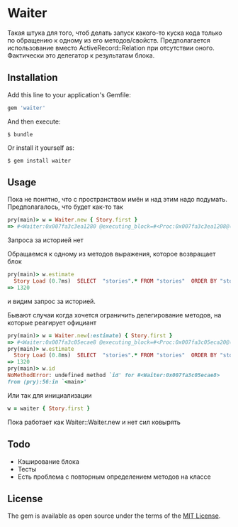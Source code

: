 # Waiter

Такая штука для того, чтоб делать запуск какого-то куска кода только по обращению к одному из его методов/свойств. Предполагается использование вместо ActiveRecord::Relation при отсутствии оного. Фактически это делегатор к результатам блока.

## Installation

Add this line to your application's Gemfile:

```ruby
gem 'waiter'
```

And then execute:

    $ bundle

Or install it yourself as:

    $ gem install waiter

## Usage

Пока не понятно, что с пространством имён и над этим надо подумать. Предполагалось, что будет как-то так

```ruby
pry(main)> w = Waiter.new { Story.first }
=> #<Waiter:0x007fa3c3ea1280 @executing_block=#<Proc:0x007fa3c3ea1208@(pry):42>>
```
Запроса за историей нет

Обращаемся к одному из методов выражения, которое возвращает блок
```ruby
pry(main)> w.estimate
  Story Load (0.7ms)  SELECT  "stories".* FROM "stories"  ORDER BY "stories"."id" ASC LIMIT 1
=> 1320
```
и видим запрос за историей.

Бывают случаи когда хочется ограничить делегирование методов, на которые реагирует официант

```ruby
pry(main)> w = Waiter.new(:estimate) { Story.first }
=> #<Waiter:0x007fa3c05ecae8 @executing_block=#<Proc:0x007fa3c05eca20@(pry):54>>
pry(main)> w.estimate
  Story Load (0.8ms)  SELECT  "stories".* FROM "stories"  ORDER BY "stories"."id" ASC LIMIT 1
=> 1320
pry(main)> w.id
NoMethodError: undefined method `id' for #<Waiter:0x007fa3c05ecae8>
from (pry):56:in `<main>'
```

Или так для инициализации

```ruby
w = waiter { Story.first }
```

Пока работает как Waiter::Waiter.new и нет сил ковырять

## Todo

* Кэширование блока
* Тесты
* Есть проблема с повторным определением методов на классе

## License

The gem is available as open source under the terms of the [MIT License](http://opensource.org/licenses/MIT).

